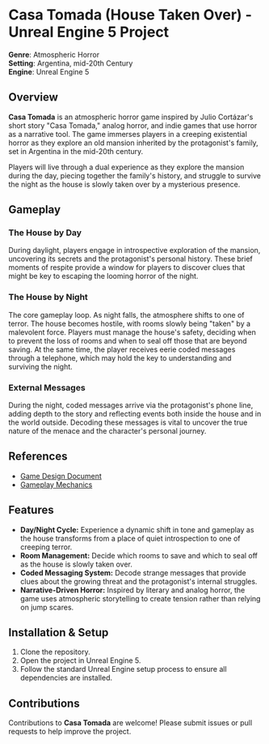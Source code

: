 
# Casa Tomada (House Taken Over) - Unreal Engine 5 Project

**Genre**: Atmospheric Horror  
**Setting**: Argentina, mid-20th Century  
**Engine**: Unreal Engine 5

## Overview

**Casa Tomada** is an atmospheric horror game inspired by Julio Cortázar's short story "Casa Tomada," analog horror, and indie games that use horror as a narrative tool. The game immerses players in a creeping existential horror as they explore an old mansion inherited by the protagonist's family, set in Argentina in the mid-20th century.

Players will live through a dual experience as they explore the mansion during the day, piecing together the family's history, and struggle to survive the night as the house is slowly taken over by a mysterious presence.

## Gameplay

### The House by Day
During daylight, players engage in introspective exploration of the mansion, uncovering its secrets and the protagonist's personal history. These brief moments of respite provide a window for players to discover clues that might be key to escaping the looming horror of the night.

### The House by Night
The core gameplay loop. As night falls, the atmosphere shifts to one of terror. The house becomes hostile, with rooms slowly being "taken" by a malevolent force. Players must manage the house's safety, deciding when to prevent the loss of rooms and when to seal off those that are beyond saving. At the same time, the player receives eerie coded messages through a telephone, which may hold the key to understanding and surviving the night.

### External Messages
During the night, coded messages arrive via the protagonist's phone line, adding depth to the story and reflecting events both inside the house and in the world outside. Decoding these messages is vital to uncover the true nature of the menace and the character's personal journey.

## References
- [Game Design Document](https://www.figma.com/board/kwRdXrBH2cBnS1sW9b1yRA/Casa-tomada?node-id=0-1&t=jjUNoIW4lofQBJ6X-1)
- [Gameplay Mechanics](https://www.notion.so/Mec-nicas-36d1033af82340bdb3c1aba540348f9b?pvs=21)

## Features
- **Day/Night Cycle:** Experience a dynamic shift in tone and gameplay as the house transforms from a place of quiet introspection to one of creeping terror.
- **Room Management:** Decide which rooms to save and which to seal off as the house is slowly taken over.
- **Coded Messaging System:** Decode strange messages that provide clues about the growing threat and the protagonist's internal struggles.
- **Narrative-Driven Horror:** Inspired by literary and analog horror, the game uses atmospheric storytelling to create tension rather than relying on jump scares.

## Installation & Setup
1. Clone the repository.
2. Open the project in Unreal Engine 5.
3. Follow the standard Unreal Engine setup process to ensure all dependencies are installed.

## Contributions
Contributions to **Casa Tomada** are welcome! Please submit issues or pull requests to help improve the project.
